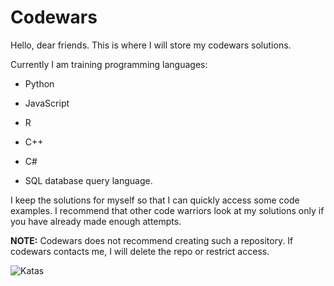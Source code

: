 # Сodewars
Hello, dear friends.
This is where I will store my codewars solutions.

Currently I am training programming languages:

* Python
* JavaScript
* R
* C++
* C#

* SQL database query language.

I keep the solutions for myself so that I can quickly access some code examples.
I recommend that other code warriors look at my solutions only if you have already made enough attempts.

**NOTE:** Codewars does not recommend creating such a repository. If codewars contacts me, I will delete the repo or restrict access.

![Katas](https://www.codewars.com/users/diman44/badges/large)
